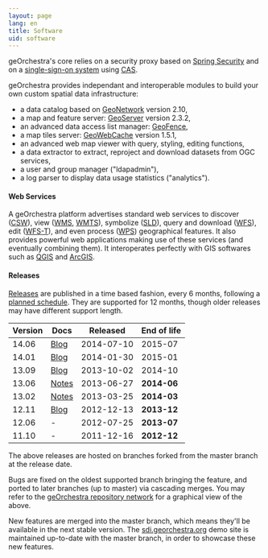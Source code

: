 ```yaml
---
layout: page
lang: en
title: Software
uid: software
---
```


geOrchestra's core relies on a security proxy based on [Spring Security](http://projects.spring.io/spring-security/) and on a [single-sign-on system](http://en.wikipedia.org/wiki/Single_sign-on) using [CAS](http://www.jasig.org/cas).

geOrchestra provides independant and interoperable modules to build your own custom spatial data infrastructure:

 * a data catalog based on [GeoNetwork](http://geonetwork-opensource.org/) version 2.10,
 * a map and feature server: [GeoServer](http://geoserver.org/) version 2.3.2,
 * an advanced data access list manager: [GeoFence](https://github.com/geosolutions-it/geofence),
 * a map tiles server: [GeoWebCache](http://geowebcache.org/) version 1.5.1,
 * an advanced web map viewer with query, styling, editing functions,
 * a data extractor to extract, reproject and download datasets from OGC services,
 * a user and group manager ("ldapadmin"),
 * a log parser to display data usage statistics ("analytics").

#### Web Services

A geOrchestra platform advertises standard web services to discover ([CSW](http://www.opengeospatial.org/standards/cat)), view ([WMS](http://www.opengeospatial.org/standards/wms), [WMTS](http://www.opengeospatial.org/standards/wmts)), symbolize ([SLD](http://www.opengeospatial.org/standards/sld)), query and download ([WFS](http://www.opengeospatial.org/standards/wfs)), edit ([WFS-T](http://www.opengeospatial.org/standards/wfs)), and even process ([WPS](http://www.opengeospatial.org/standards/wps)) geographical features. It also provides powerful web applications making use of these services (and eventually combining them). It interoperates perfectly with GIS softwares such as [QGIS](http://www.qgis.org/) and [ArcGIS](http://www.arcgis.com/).

#### Releases

[Releases](https://github.com/georchestra/georchestra/releases) are published in a time based fashion, every 6 months, following a [planned schedule](https://github.com/georchestra/georchestra/milestones). 
They are supported for 12 months, though older releases may have different support length.

Version       | Docs                                                                                          | Released      | End of life 
------------- | ----------------------------------------------------------------------------------------------|---------------|-------------
14.06         | [Blog](/blog/2014/07/10/release-14.06/)                                                       | 2014-07-10    | 2015-07
14.01         | [Blog](/blog/2014/02/03/release-14.01/)                                                       | 2014-01-30    | 2015-01
13.09         | [Blog](/blog/2013/10/02/georchestra-release-13.09/)                                           | 2013-10-02    | 2014-10
13.06         | [Notes](https://github.com/georchestra/georchestra/blob/master/RELEASE_NOTES.md#version-1306) | 2013-06-27    | **2014-06**
13.02         | [Notes](https://github.com/georchestra/georchestra/blob/master/RELEASE_NOTES.md#version-1302) | 2013-03-25    | **2014-03**
12.11         | [Blog](/blog/2012/12/16/georchestra-12.11-bolivia-is-out/)                                    | 2012-12-13    | **2013-12**
12.06         | -                                                                                             | 2012-07-25    | **2013-07**
11.10         | -                                                                                             | 2011-12-16    | **2012-12**

The above releases are hosted on branches forked from the master branch at the release date.  

Bugs are fixed on the oldest supported branch bringing the feature, and ported to later branches (up to master) via cascading merges. You may refer to the [geOrchestra repository network](https://github.com/georchestra/georchestra/network) for a graphical view of the above.  

New features are merged into the master branch, which means they'll be available in the next stable version.
The [sdi.georchestra.org](http://sdi.georchestra.org/) demo site is maintained up-to-date with the master branch, in order to showcase these new features.